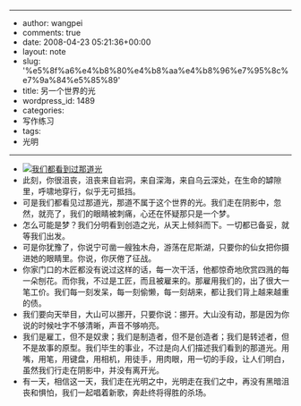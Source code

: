 - --
- author: wangpei
- comments: true
- date: 2008-04-23 05:21:36+00:00
- layout: note
- slug: '%e5%8f%a6%e4%b8%80%e4%b8%aa%e4%b8%96%e7%95%8c%e7%9a%84%e5%85%89'
- title: 另一个世界的光
- wordpress_id: 1489
- categories:
- 写作练习
- tags:
- 光明
- --
- [![我们都看到过那道光](http://pic.yupoo.com/ctb.my/177705723007/medium.jpg)](http://www.yupoo.com/photos/view?id=ff80808119740dd301197986c5326f5a)
- 此刻，你很沮丧，沮丧来自岩洞，来自深海，来自乌云深处，在生命的罅隙里，呼啸地穿行，似乎无可抵挡。
- 可是我们都看见过那道光，那道不属于这个世界的光。我们走在阴影中，忽然，就亮了，我们的眼睛被刺痛，心还在怀疑那只是一个梦。
- 怎么可能是梦？我们分明看到创造之光，从天上倾斜而下。一切都已备妥，就等我们出发。
- 可是你犹豫了，你说宁可凿一艘独木舟，游荡在尼斯湖，只要你的仙女把你摄进她的眼睛里。你说，你厌倦了征战。
- 你家门口的木匠都没有说过这样的话，每一次干活，他都惊奇地欣赏四溅的每一朵刨花。而你我，不过是工匠，而且被雇来的。那雇用我们的，出了很大一笔工价。我们每一刻发呆，每一刻偷懒，每一刻胡来，都让我们背上越来越重的债。
- 我们要向天举目，大山可以挪开，只要你说：挪开。大山没有动，那是因为你说的时候吐字不够清晰，声音不够响亮。
- 我们是雇工，但不是奴隶；我们是制造者，但不是创造者；我们是转述者，但不是故事的原型。我们毕生的事业，不过是向人们描述我们看到的那道光。用嘴，用笔，用键盘，用相机，用徒手，用肉眼，用一切的手段，让人们明白，虽然我们行走在阴影中，并没有离开光。
- 有一天，相信这一天，我们走在光明之中，光明走在我们之中，再没有黑暗沮丧和惧怕，我们一起唱着新歌，奔赴终将得胜的杀场。
